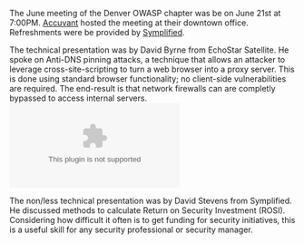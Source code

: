The June meeting of the Denver OWASP chapter was be on June 21st at
7:00PM. [Accuvant](http://www.accuvant.com) hosted the meeting at their
downtown office. Refreshments were be provided by
[Symplified](http://www.symplified.com).

The technical presentation was by David Byrne from EchoStar Satellite.
He spoke on Anti-DNS pinning attacks, a technique that allows an
attacker to leverage cross-site-scripting to turn a web browser into a
proxy server. This is done using standard browser functionality; no
client-side vulnerabilities are required. The end-result is that network
firewalls can are completly bypassed to access internal servers.
![Image:anti-dns-pinning.ppt](anti-dns-pinning.ppt
"Image:anti-dns-pinning.ppt")

The non/less technical presentation was by David Stevens from
Symplified. He discussed methods to calculate Return on Security
Investment (ROSI). Considering how difficult it often is to get funding
for security initiatives, this is a useful skill for any security
professional or security manager.
